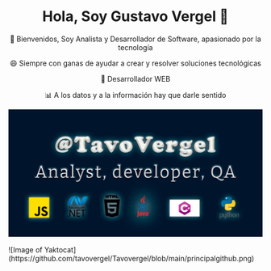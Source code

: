 <div align="center">

# **Hola, Soy Gustavo Vergel** 👋  

💬 Bienvenidos, Soy Analista y Desarrollador de Software, apasionado por la tecnología  

 😄 Siempre con ganas de ayudar a crear y resolver soluciones tecnológicas  

 🚀 Desarrollador WEB  

 📊 A los datos y a la información hay que darle sentido  

![Image of Yaktocat](https://github.com/tavovergel/Tavovergel/blob/main/principalgithub.png)

</div>

</div>
![Image of Yaktocat](https://github.com/tavovergel/Tavovergel/blob/main/principalgithub.png)
<!--
**tavovergel/Tavovergel** is a ✨ _special_ ✨ repository because its `README.md` (this file) appears on your GitHub profile.

Here are some ideas to get you started:

- 🔭 I’m currently working on ...
- 🌱 I’m currently learning ...
- 👯 I’m looking to collaborate on ...
- 🤔 I’m looking for help with ...
- 💬 Ask me about ...
- 📫 How to reach me: ...
- 😄 Pronouns: ...
- ⚡ Fun fact: ...
-->
